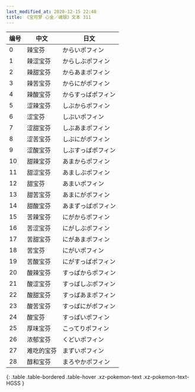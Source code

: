 ```yaml
---
last_modified_at: 2020-12-15 22:48
title: 《宝可梦 心金／魂银》文本 311
---
```

| 编号 | 中文 | 日文 |
| ---- | ---- | ---- |
| 0 | 辣宝芬 | からいポフィン |
| 1 | 辣涩宝芬 | からしぶポフィン |
| 2 | 辣甜宝芬 | からあまポフィン |
| 3 | 辣苦宝芬 | からにがポフィン |
| 4 | 辣酸宝芬 | からすっぱポフィン |
| 5 | 涩辣宝芬 | しぶからポフィン |
| 6 | 涩宝芬 | しぶいポフィン |
| 7 | 涩甜宝芬 | しぶあまポフィン |
| 8 | 涩苦宝芬 | しぶにがポフィン |
| 9 | 涩酸宝芬 | しぶすっぱポフィン |
| 10 | 甜辣宝芬 | あまからポフィン |
| 11 | 甜涩宝芬 | あましぶポフィン |
| 12 | 甜宝芬 | あまいポフィン |
| 13 | 甜苦宝芬 | あまにがポフィン |
| 14 | 甜酸宝芬 | あまずっぱポフィン |
| 15 | 苦辣宝芬 | にがからポフィン |
| 16 | 苦涩宝芬 | にがしぶポフィン |
| 17 | 苦甜宝芬 | にがあまポフィン |
| 18 | 苦宝芬 | にがいポフィン |
| 19 | 苦酸宝芬 | にがすっぱポフィン |
| 20 | 酸辣宝芬 | すっぱからポフィン |
| 21 | 酸涩宝芬 | すっぱしぶポフィン |
| 22 | 酸甜宝芬 | すっぱあまポフィン |
| 23 | 酸苦宝芬 | すっぱにがポフィン |
| 24 | 酸宝芬 | すっぱいポフィン |
| 25 | 厚味宝芬 | こってりポフィン |
| 26 | 浓郁宝芬 | くどいポフィン |
| 27 | 难吃的宝芬 | まずいポフィン |
| 28 | 醇和宝芬 | まろやかポフィン |
{: .table .table-bordered .table-hover .xz-pokemon-text .xz-pokemon-text-HGSS }